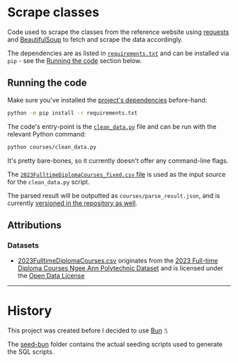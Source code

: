 # Scrape classes

Code used to scrape the classes from the reference website using
[requests](https://requests.readthedocs.io/en/latest/) and
[BeautifulSoup](https://beautiful-soup-4.readthedocs.io/en/latest/)
to fetch and scrape the data accordingly.

The dependencies are as listed in [`requirements.txt`](./requirements.txt) and can
be installed via `pip` - see the [Running the code](#running-the-code) section below.

## Running the code

Make sure you've installed the [project's dependencies](./requirements.txt) before-hand:

```sh
python -m pip install -r requirements.txt
```

The code's entry-point is the [`clean_data.py`](./courses/clean_data.py) file
and can be run with the relevant Python command:

```sh
python courses/clean_data.py
```

It's pretty bare-bones, so it currently doesn't offer any command-line flags.

The [`2023FulltimeDiplomaCourses_fixed.csv` file](./courses/2023FulltimeDiplomaCourses_fixed.csv)
is used as the input source for the `clean_data.py` script.

The parsed result will be outputted as `courses/parse_result.json`, and is currently
[versioned in the repository as well](./courses/parse_result.json).

## Attributions

### Datasets

* [2023FulltimeDiplomaCourses.csv](./courses/2023FulltimeDiplomaCourses.csv) originates from the
  [2023 Full-time Diploma Courses Ngee Ann Polytechnic Dataset](https://data.gov.sg/datasets/d_120ad7e0334d2c2a37ad62ae262f75fa/view)
  and is licensed under the [Open Data License](https://data.gov.sg/open-data-licence)

---

# History

This project was created before I decided to use [Bun](https://bun.sh) :\

The [seed-bun](../seed-bun) folder contains the actual seeding scripts used to
generate the SQL scripts.
